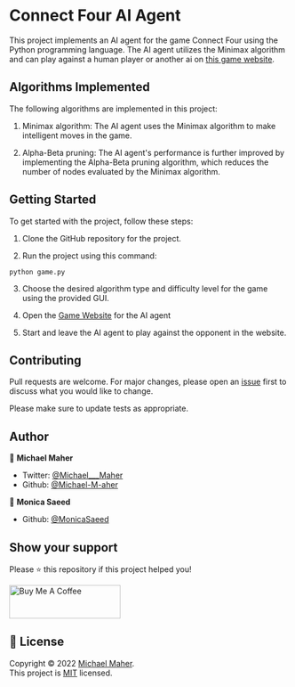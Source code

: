 # Connect Four AI Agent

This project implements an AI agent for the game Connect Four using the Python programming language. The AI agent utilizes the Minimax algorithm and can play against a human player or another ai on [this game website](http://kevinshannon.com/connect4/).

## Algorithms Implemented

The following algorithms are implemented in this project:

1. Minimax algorithm: The AI agent uses the Minimax algorithm to make intelligent moves in the game.

2. Alpha-Beta pruning: The AI agent's performance is further improved by implementing the Alpha-Beta pruning algorithm, which reduces the number of nodes evaluated by the Minimax algorithm.

## Getting Started

To get started with the project, follow these steps:

1. Clone the GitHub repository for the project.

2. Run the project using this command:

```
python game.py 
```

3. Choose the desired algorithm type and difficulty level for the game using the provided GUI.

4. Open the [Game Website](http://kevinshannon.com/connect4/) for the AI agent

5. Start and leave the AI agent to play against the opponent in the website.

## Contributing
Pull requests are welcome. For major changes, please open an [issue](https://github.com/Michael-M-aher/Connect-Four-AI-Agent/issues) first to discuss what you would like to change.

Please make sure to update tests as appropriate.


## Author

👤 **Michael Maher**

- Twitter: [@Michael___Maher](https://twitter.com/Michael___Maher)
- Github: [@Michael-M-aher](https://github.com/Michael-M-aher)

👤 **Monica Saeed**

- Github: [@MonicaSaeed](https://github.com/MonicaSaeed)

## Show your support

Please ⭐️ this repository if this project helped you!

<a href="https://www.buymeacoffee.com/michael.maher" target="_blank"><img src="https://cdn.buymeacoffee.com/buttons/v2/default-yellow.png" alt="Buy Me A Coffee" height="60px" width="200" ></a>

## 📝 License

Copyright © 2022 [Michael Maher](https://github.com/Michael-M-aher).<br />
This project is [MIT](https://github.com/Michael-M-aher/Connect-Four-AI-Agent/blob/main/LICENSE) licensed.